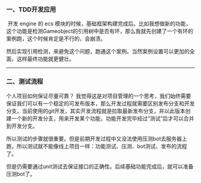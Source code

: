 ### 一、TDD开发应用

​	开发 engine 的 ecs 模块的时候，基础框架构建完成后。比如我想做新的功能，这个功能是检测Gameobject的引用树中是否有环，那么我就先创建了一个有环的案例跑，这个时候肯定是不行的，会崩溃。

​	然后实现引用检测，来避免这个问题，跑通这个案例。当然案例设置可以更加的全面，这样最终功能就更健壮。

---
### 二、测试流程


个人项目如何保证尽量可靠？
我觉得这是对项目管理的一个思考，我们始终需要保证我们可以有一个稳定的可发布版本，那么开发过程就需要区别发布分支和开发分支，当前使用的git开发，其实开发流程就是拉取最新发布分支，并以此版本创建一个新的开发分支，用来开发某个功能，功能开发完毕经过“测试”后才可以合并到开发分支。<bt>

所以测试的步骤就很重要。但是前期开发过程中又没法使用压测bot去服务器上跑，所以测试就不能像线上项目一样：功能测试、压测、bot测试、发布的流程了。<bt>

但是仍需要通过unit测试去保证接口的正确性。后续基础功能完成后，就可以准备压测bot了。